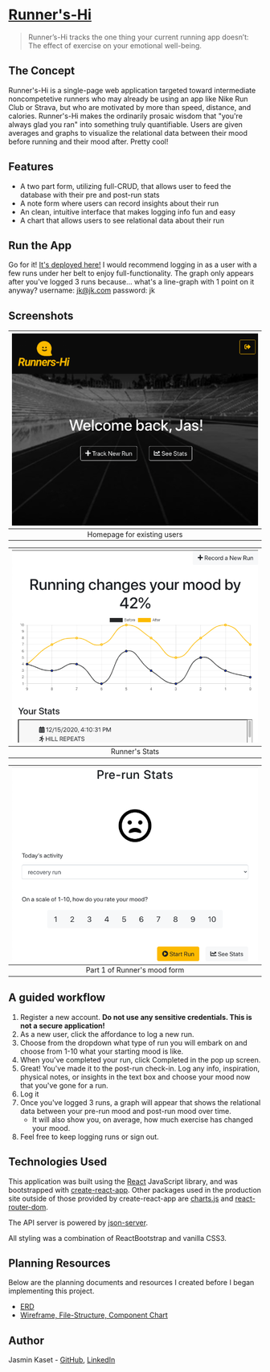 # [Runner's-Hi](#)

> Runner’s-Hi tracks the one thing your current running app doesn’t: The effect of exercise on your emotional well-being. 


## The Concept

Runner's-Hi is a single-page web application targeted toward intermediate noncompetetive runners who may already be using an app like Nike Run Club or Strava, but who are motivated by more than speed, distance, and calories. Runner's-Hi makes the ordinarily prosaic wisdom that "you're always glad you ran" into something truly quantifiable. Users are given averages and graphs to visualize the relational data between their mood before running and their mood after. Pretty cool!


## Features

* A two part form, utilizing full-CRUD, that allows user to feed the database with their pre and post-run stats
* A note form where users can record insights about their run
* An clean, intuitive interface that makes logging info fun and easy
* A chart that allows users to see relational data about their run


## Run the App

Go for it! [It's deployed here!](https://runners-hi.herokuapp.com/)
I would recommend logging in as a user with a few runs under her belt to enjoy full-functionality. 
The graph only appears after you've logged 3 runs because... what's a line-graph with 1 point on it anyway?
username: jk@jk.com
password: jk

## Screenshots

| <img src="./resources/home.png"> |
| :---: |
| Homepage for existing users|

| <img src="/resources/chart.png"> |
| :---: |
| Runner's Stats|

| <img src="/resources/form.png"> |
| :---: |
| Part 1 of Runner's mood form |



## A guided workflow

1. Register a new account. **Do not use any sensitive credentials. This is not a secure application!** 
1. As a new user, click the affordance to log a new run.
1. Choose from the dropdown what type of run you will embark on and choose from 1-10 what your starting mood is like.
1. When you've completed your run, click Completed in the pop up screen.
1. Great! You've made it to the post-run check-in. Log any info, inspiration, physical notes, or insights in the text box and choose your mood now that you've gone for a run.
1. Log it
1. Once you've logged 3 runs, a graph will appear that shows the relational data between your pre-run mood and post-run mood over time.
    * It will also show you, on average, how much exercise has changed your mood.
1. Feel free to keep logging runs or sign out.
## Technologies Used

This application was built using the [React](https://github.com/) JavaScript library, and was bootstrapped with [create-react-app](https://github.com/facebook/create-react-app). Other packages used in the production site outside of those provided by create-react-app are [charts.js](https://www.chartjs.org/docs/latest/) and [react-router-dom](https://www.npmjs.com/package/react-router-dom).  

The API server is powered by [json-server](https://www.npmjs.com/package/json-server).  

All styling was a combination of ReactBootstrap and vanilla CSS3.

## Planning Resources

Below are the planning documents and resources I created before I began implementing this project. 
* [ERD](https://dbdiagram.io/d/5fc906b13a78976d7b7e67ce)
* [Wireframe, File-Structure, Component Chart](https://docs.google.com/document/d/1j3vc-rzSNOSqB5WIqg_LNC5Thenr0xkbiIe8legOpkY/edit?usp=sharing)

## Author

Jasmin Kaset - [GitHub](https://github.com/jkaset), [LinkedIn](https://www.linkedin.com/in/jkaset/) 
